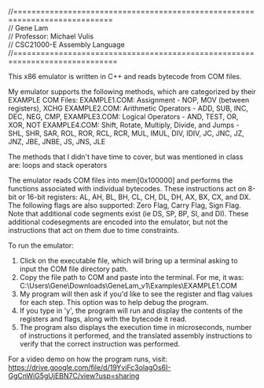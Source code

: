 //============================================================================ <br />
// Gene Lam <br />
// Professor: Michael Vulis <br />
// CSC21000-E Assembly Language <br />
//============================================================================= <br />

This x86 emulator is written in C++ and reads bytecode from COM files. 

My emulator supports the following methods, which are categorized by their EXAMPLE COM Files:
EXAMPLE1.COM: Assignment - NOP, MOV (between registers), XCHG
EXAMPLE2.COM: Arithmetic Operators - ADD, SUB, INC, DEC, NEG, CMP, 
EXAMPLE3.COM: Logical Operators - AND, TEST, OR, XOR, NOT
EXAMPLE4.COM: Shift, Rotate, Multiply, Divide, and Jumps - SHL, SHR, SAR, ROL, ROR, RCL, RCR, MUL, IMUL, DIV, IDIV, 
		JC, JNC, JZ, JNZ, JBE, JNBE, JS, JNS, JLE

The methods that I didn't have time to cover, but was mentioned in class are: loops and stack operators

The emulator reads COM files into mem[0x100000] and performs the functions associated with individual bytecodes.
These instructions act on 8-bit or 16-bit registers: AL, AH, BL, BH, CL, CH, DL, DH, AX, BX, CX, and DX.
The following flags are also supported: Zero Flag, Carry Flag, Sign Flag.
Note that additional code segments exist (ie DS, SP, BP, SI, and DI). 
These additional codesegments are encoded into the emulator, but not the instructions that act on them due to time constraints.

To run the emulator:
1. Click on the executable file, which will bring up a terminal asking to input the COM file directory path.
2. Copy the file path to COM and paste into the terminal. For me, it was: C:\Users\Gene\Downloads\GeneLam_v1\Examples\EXAMPLE1.COM
3. My program will then ask if you'd like to see the register and flag values for each step. This option was to help debug the program.
4. If you type in 'y', the program will run and display the contents of the registers and flags, along with the bytecode it read.
5. The program also displays the execution time in microseconds, number of instructions it performed, 
and the translated assembly instructions to verify that the correct instruction was performed.

For a video demo on how the program runs, visit:
https://drive.google.com/file/d/19YviFc3olagOs6I-GgCnWiG5gUjEBN7C/view?usp=sharing
